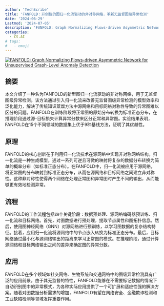 ```yaml
---
author: 'TechScribe'
title: 'FANFOLD：开创性的图归一化流驱动的非对称网络，革新无监督图级异常检测'
date: '2024-06-29'
Lastmod: '2024-07-05'
description: 'FANFOLD: Graph Normalizing Flows-driven Asymmetric Network for Unsupervised Graph-Level Anomaly Detection'
categories:
  - CS.AI
# tags:
#   - emoji
---
```


[![FANFOLD: Graph Normalizing Flows-driven Asymmetric Network for Unsupervised Graph-Level Anomaly Detection](https://arxiv-research-1301205113.cos.ap-guangzhou.myqcloud.com/images/2407.00383v1.pdf_0.jpg)](https://arxiv.org/abs/2407.00383v1)

## 摘要

本文介绍了一种名为FANFOLD的新型图归一化流驱动的非对称网络，用于无监督图级异常检测。该方法通过引入归一化流来改善无监督图级异常检测的模型效率和泛化能力，解决了传统知识蒸馏方法中源网络和目标网络对称性导致的异常图难以区分的问题。FANFOLD在训练阶段将正常图的原始分布转换为标准正态分布，在推理阶段通过源-目标损失计算异常分数来区分正常和异常图。实验结果表明，FANFOLD在15个不同领域的数据集上优于9种基线方法，证明了其优越性。<!--more-->

## 原理

FANFOLD的核心创新在于利用归一化流技术在源网络中实现非对称网络结构。归一化流是一种生成模型，通过一系列可逆且可微的映射将复杂的数据分布转换为简单的概率分布（如标准正态分布）。在FANFOLD中，归一化流被应用于源网络，将正常图的分布映射到标准正态分布，从而在源网络和目标网络之间建立非对称性。这种非对称性使得两个网络在处理正常图和异常图时产生不同的输出，从而能够更有效地检测异常。

## 流程

FANFOLD的工作流程包括四个关键阶段：数据预处理、源网络编码器预训练、归一化流和目标网络。首先，对图数据进行预处理，提取节点属性和图拓扑信息。然后，使用图神经网络（GNN）对源网络进行预训练，以学习图数据的复杂结构特征。接着，应用归一化流将源网络中的节点嵌入转换为标准正态分布。最后，目标网络通过最小化与源网络输出的距离来学习正常图的模式。在推理阶段，通过计算源网络和目标网络输出之间的差异来确定图的异常分数。

## 应用

FANFOLD在多个领域如社交网络、生物系统和交通网络中的图级异常检测具有广泛的应用前景。由于其无监督的特性，FANFOLD能够在不需要标记数据的情况下自动识别图中的异常模式，为各种实际应用提供了一个可扩展和适应性强的解决方案。随着对图数据分析需求的增加，FANFOLD有望在网络安全、金融欺诈检测和工业缺陷检测等领域发挥重要作用。